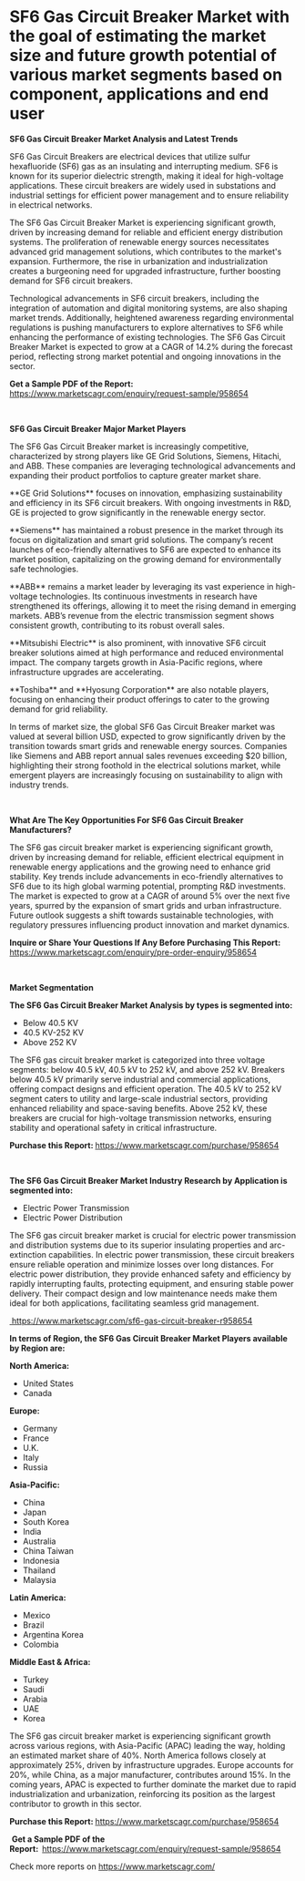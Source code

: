<p><h1>SF6 Gas Circuit Breaker Market with the goal of estimating the market size and future growth potential of various market segments based on component, applications and end user</h1></p><p><strong>SF6 Gas Circuit Breaker Market Analysis and Latest Trends</strong></p>
<p><p>SF6 Gas Circuit Breakers are electrical devices that utilize sulfur hexafluoride (SF6) gas as an insulating and interrupting medium. SF6 is known for its superior dielectric strength, making it ideal for high-voltage applications. These circuit breakers are widely used in substations and industrial settings for efficient power management and to ensure reliability in electrical networks.</p><p>The SF6 Gas Circuit Breaker Market is experiencing significant growth, driven by increasing demand for reliable and efficient energy distribution systems. The proliferation of renewable energy sources necessitates advanced grid management solutions, which contributes to the market's expansion. Furthermore, the rise in urbanization and industrialization creates a burgeoning need for upgraded infrastructure, further boosting demand for SF6 circuit breakers.</p><p>Technological advancements in SF6 circuit breakers, including the integration of automation and digital monitoring systems, are also shaping market trends. Additionally, heightened awareness regarding environmental regulations is pushing manufacturers to explore alternatives to SF6 while enhancing the performance of existing technologies. The SF6 Gas Circuit Breaker Market is expected to grow at a CAGR of 14.2% during the forecast period, reflecting strong market potential and ongoing innovations in the sector.</p></p>
<p><strong>Get a Sample PDF of the Report:&nbsp;</strong> <a href="https://www.marketscagr.com/enquiry/request-sample/958654?utm_campaign=2653&utm_medium=2&utm_source=Github&utm_content=ia&utm_term=07042025&utm_id=sf6-gas-circuit-breaker">https://www.marketscagr.com/enquiry/request-sample/958654</a></p>
<p>&nbsp;</p>
<p><strong>SF6 Gas Circuit Breaker Major Market Players</strong></p>
<p><p>The SF6 Gas Circuit Breaker market is increasingly competitive, characterized by strong players like GE Grid Solutions, Siemens, Hitachi, and ABB. These companies are leveraging technological advancements and expanding their product portfolios to capture greater market share.</p><p>**GE Grid Solutions** focuses on innovation, emphasizing sustainability and efficiency in its SF6 circuit breakers. With ongoing investments in R&D, GE is projected to grow significantly in the renewable energy sector. </p><p>**Siemens** has maintained a robust presence in the market through its focus on digitalization and smart grid solutions. The company’s recent launches of eco-friendly alternatives to SF6 are expected to enhance its market position, capitalizing on the growing demand for environmentally safe technologies.</p><p>**ABB** remains a market leader by leveraging its vast experience in high-voltage technologies. Its continuous investments in research have strengthened its offerings, allowing it to meet the rising demand in emerging markets. ABB’s revenue from the electric transmission segment shows consistent growth, contributing to its robust overall sales.</p><p>**Mitsubishi Electric** is also prominent, with innovative SF6 circuit breaker solutions aimed at high performance and reduced environmental impact. The company targets growth in Asia-Pacific regions, where infrastructure upgrades are accelerating.</p><p>**Toshiba** and **Hyosung Corporation** are also notable players, focusing on enhancing their product offerings to cater to the growing demand for grid reliability.</p><p>In terms of market size, the global SF6 Gas Circuit Breaker market was valued at several billion USD, expected to grow significantly driven by the transition towards smart grids and renewable energy sources. Companies like Siemens and ABB report annual sales revenues exceeding $20 billion, highlighting their strong foothold in the electrical solutions market, while emergent players are increasingly focusing on sustainability to align with industry trends.</p></p>
<p>&nbsp;</p>
<p><strong>What Are The Key Opportunities For SF6 Gas Circuit Breaker Manufacturers?</strong></p>
<p><p>The SF6 gas circuit breaker market is experiencing significant growth, driven by increasing demand for reliable, efficient electrical equipment in renewable energy applications and the growing need to enhance grid stability. Key trends include advancements in eco-friendly alternatives to SF6 due to its high global warming potential, prompting R&D investments. The market is expected to grow at a CAGR of around 5% over the next five years, spurred by the expansion of smart grids and urban infrastructure. Future outlook suggests a shift towards sustainable technologies, with regulatory pressures influencing product innovation and market dynamics.</p></p>
<p><strong>Inquire or Share Your Questions If Any Before Purchasing This Report:</strong> <a href="https://www.marketscagr.com/enquiry/pre-order-enquiry/958654?utm_campaign=2653&utm_medium=2&utm_source=Github&utm_content=ia&utm_term=07042025&utm_id=sf6-gas-circuit-breaker">https://www.marketscagr.com/enquiry/pre-order-enquiry/958654</a></p>
<p>&nbsp;</p>
<p><strong>Market Segmentation</strong></p>
<p><strong>The SF6 Gas Circuit Breaker Market Analysis by types is segmented into:</strong></p>
<p><ul><li>Below 40.5 KV</li><li>40.5 KV-252 KV</li><li>Above 252 KV</li></ul></p>
<p><p>The SF6 gas circuit breaker market is categorized into three voltage segments: below 40.5 kV, 40.5 kV to 252 kV, and above 252 kV. Breakers below 40.5 kV primarily serve industrial and commercial applications, offering compact designs and efficient operation. The 40.5 kV to 252 kV segment caters to utility and large-scale industrial sectors, providing enhanced reliability and space-saving benefits. Above 252 kV, these breakers are crucial for high-voltage transmission networks, ensuring stability and operational safety in critical infrastructure.</p></p>
<p><strong>Purchase this Report:&nbsp;</strong><a href="https://www.marketscagr.com/purchase/958654?utm_campaign=2653&utm_medium=2&utm_source=Github&utm_content=ia&utm_term=07042025&utm_id=sf6-gas-circuit-breaker">https://www.marketscagr.com/purchase/958654</a></p>
<p>&nbsp;</p>
<p><strong>The SF6 Gas Circuit Breaker Market Industry Research by Application is segmented into:</strong></p>
<p><ul><li>Electric Power Transmission</li><li>Electric Power Distribution</li></ul></p>
<p><p>The SF6 gas circuit breaker market is crucial for electric power transmission and distribution systems due to its superior insulating properties and arc-extinction capabilities. In electric power transmission, these circuit breakers ensure reliable operation and minimize losses over long distances. For electric power distribution, they provide enhanced safety and efficiency by rapidly interrupting faults, protecting equipment, and ensuring stable power delivery. Their compact design and low maintenance needs make them ideal for both applications, facilitating seamless grid management.</p></p>
<p><a href="https://www.marketscagr.com/sf6-gas-circuit-breaker-r958654?utm_campaign=2653&utm_medium=2&utm_source=Github&utm_content=ia&utm_term=07042025&utm_id=sf6-gas-circuit-breaker">&nbsp;https://www.marketscagr.com/sf6-gas-circuit-breaker-r958654</a></p>
<p><strong>In terms of Region, the SF6 Gas Circuit Breaker Market Players available by Region are:</strong></p>
<p>
    <p> <strong> North America: </strong>
        <ul>
            <li>United States</li>
            <li>Canada</li>
        </ul>
        </p> 
    <p> <strong> Europe: </strong>
        <ul>
            <li>Germany</li>
            <li>France</li>
            <li>U.K.</li>
            <li>Italy</li>
            <li>Russia</li>
        </ul>
        </p> 
    <p> <strong> Asia-Pacific: </strong>
        <ul>
            <li>China</li>
            <li>Japan</li>
            <li>South Korea</li>
            <li>India</li>
            <li>Australia</li>
            <li>China Taiwan</li>
            <li>Indonesia</li>
            <li>Thailand</li>
            <li>Malaysia</li>
        </ul>
        </p> 
    <p> <strong> Latin America: </strong>
        <ul>
            <li>Mexico</li>
            <li>Brazil</li>
            <li>Argentina Korea</li>
            <li>Colombia</li>
        </ul>
        </p> 
    <p> <strong> Middle East & Africa: </strong>
        <ul>
            <li>Turkey</li>
            <li>Saudi</li>
            <li>Arabia</li>
            <li>UAE</li>
            <li>Korea</li>
        </ul>
    </p>
    </p>
<p><p>The SF6 gas circuit breaker market is experiencing significant growth across various regions, with Asia-Pacific (APAC) leading the way, holding an estimated market share of 40%. North America follows closely at approximately 25%, driven by infrastructure upgrades. Europe accounts for 20%, while China, as a major manufacturer, contributes around 15%. In the coming years, APAC is expected to further dominate the market due to rapid industrialization and urbanization, reinforcing its position as the largest contributor to growth in this sector.</p></p>
<p><strong>Purchase this Report: </strong><a href="https://www.marketscagr.com/purchase/958654?utm_campaign=2653&utm_medium=2&utm_source=Github&utm_content=ia&utm_term=07042025&utm_id=sf6-gas-circuit-breaker">https://www.marketscagr.com/purchase/958654</a></p>
<p>&nbsp;<strong>Get a Sample PDF of the Report:&nbsp;&nbsp;</strong><a href="https://www.marketscagr.com/enquiry/request-sample/958654?utm_campaign=2653&utm_medium=2&utm_source=Github&utm_content=ia&utm_term=07042025&utm_id=sf6-gas-circuit-breaker">https://www.marketscagr.com/enquiry/request-sample/958654</a></p>
<p><strong></strong></p>
<p>Check more reports on <a href="https://www.marketscagr.com/?utm_campaign=2653&utm_medium=2&utm_source=Github&utm_content=ia&utm_term=07042025&utm_id=sf6-gas-circuit-breaker">https://www.marketscagr.com/</a></p>